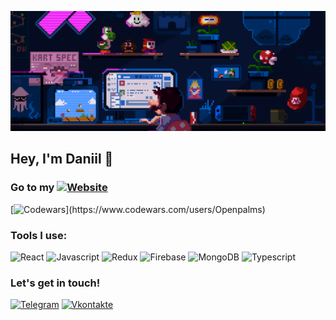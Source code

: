 ![Header](https://github.com/Openpalms/openpalms/blob/main/assets/68747470733a2f2f7265732e636c6f7564696e6172792e636f6d2f7375706572666f6c696f2f696d6167652f75706c6f61642f76313632303638393937392f363837343734373037333361326632663639326537303639366536393664363732653633366636643266366637323639363736393665363136.gif)

## Hey, I'm Daniil 👋
### Go to my [![Website](https://img.shields.io/badge/Website-blue?style=for-the-badge&logo=website)](https://portfolio-two-puce-47.vercel.app)


[![Codewars](https://www.codewars.com/users/Openpalms/badges/large/?viewBox="0,0,495,40")](https://www.codewars.com/users/Openpalms)

### Tools I use:

![React](https://img.shields.io/badge/React-blue?style=for-the-badge&logo=react)
![Javascript](https://img.shields.io/badge/Javascript-blue?style=for-the-badge&logo=javascript)
![Redux](https://img.shields.io/badge/Redux-blue?style=for-the-badge&logo=Redux)
![Firebase](https://img.shields.io/badge/Firebase-blue?style=for-the-badge&logo=Firebase)
![MongoDB](https://img.shields.io/badge/MongoDB-blue?style=for-the-badge&logo=MongoDB)
![Typescript](https://img.shields.io/badge/Typescript-black?style=for-the-badge&logo=Typescript)

### Let's get in touch!

[![Telegram](https://img.shields.io/badge/Telegram-black?style=for-the-badge&logo=Telegram)](https://t.me/Seemslegittt)
[![Vkontakte](https://img.shields.io/badge/vk-black?style=for-the-badge&logo=VK)](https://vk.com/myhighsmysobriety)


